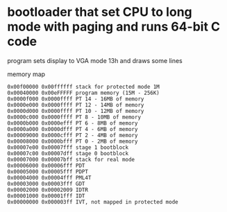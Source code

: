 # bootloader that set CPU to long mode with paging and runs 64-bit C code
program sets display to VGA mode 13h and draws some lines

memory map

    0x00f00000 0x00ffffff stack for protected mode 1M
    0x00040000 0x00eFFFFF program memory (15M - 256K)
    0x0000f000 0x0000ffff PT 14 - 16MB of memory
    0x0000e000 0x0000ffff PT 12 - 14MB of memory
    0x0000d000 0x0000ffff PT 10 - 12MB of memory
    0x0000c000 0x0000ffff PT 8 - 10MB of memory
    0x0000b000 0x0000efff PT 6 - 8MB of memory
    0x0000a000 0x0000dfff PT 4 - 6MB of memory
    0x00009000 0x0000cfff PT 2 - 4MB of memory
    0x00008000 0x0000bfff PT 0 - 2MB of memory
    0x00007e00 0x00007fff stage 1 bootblock
    0x00007c00 0x00007dff stage 0 bootblock
    0x00007000 0x00007bff stack for real mode
    0x00006000 0x00006fff PDT
    0x00005000 0x00005fff PDPT
    0x00004000 0x00004fff PML4T
    0x00003000 0x00003fff GDT
    0x00002000 0x00002009 IDTR
    0x00001000 0x00001fff IDT
    0x00000000 0x000003ff IVT, not mapped in protected mode
